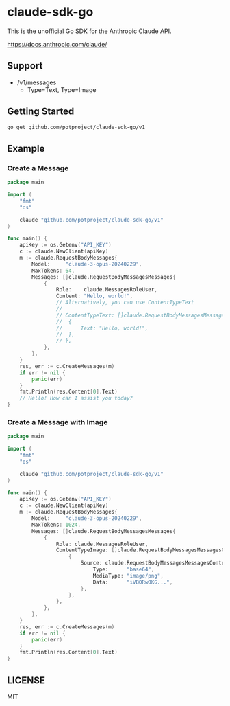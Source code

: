 # claude-sdk-go
This is the unofficial Go SDK for the Anthropic Claude API.

https://docs.anthropic.com/claude/

## Support
* /v1/messages
  * Type=Text, Type=Image

## Getting Started
```bash
go get github.com/potproject/claude-sdk-go/v1
```

## Example
### Create a Message
```go
package main

import (
	"fmt"
	"os"

	claude "github.com/potproject/claude-sdk-go/v1"
)

func main() {
	apiKey := os.Getenv("API_KEY")
	c := claude.NewClient(apiKey)
	m := claude.RequestBodyMessages{
		Model:     "claude-3-opus-20240229",
		MaxTokens: 64,
		Messages: []claude.RequestBodyMessagesMessages{
			{
				Role:    claude.MessagesRoleUser,
				Content: "Hello, world!",
				// Alternatively, you can use ContentTypeText
				//
				// ContentTypeText: []claude.RequestBodyMessagesMessagesContentTypeText{
				// 	{
				// 		Text: "Hello, world!",
				// 	},
				// },
			},
		},
	}
	res, err := c.CreateMessages(m)
	if err != nil {
		panic(err)
	}
	fmt.Println(res.Content[0].Text)
	// Hello! How can I assist you today?
}

```

### Create a Message with Image
```go
package main

import (
	"fmt"
	"os"

	claude "github.com/potproject/claude-sdk-go/v1"
)

func main() {
	apiKey := os.Getenv("API_KEY")
	c := claude.NewClient(apiKey)
	m := claude.RequestBodyMessages{
		Model:     "claude-3-opus-20240229",
		MaxTokens: 1024,
		Messages: []claude.RequestBodyMessagesMessages{
			{
				Role: claude.MessagesRoleUser,
				ContentTypeImage: []claude.RequestBodyMessagesMessagesContentTypeImage{
					{
						Source: claude.RequestBodyMessagesMessagesContentTypeImageSource{
							Type:      "base64",
							MediaType: "image/png",
							Data:      "iVBORw0KG...",
						},
					},
				},
			},
		},
	}
	res, err := c.CreateMessages(m)
	if err != nil {
		panic(err)
	}
	fmt.Println(res.Content[0].Text)
}

```
## LICENSE
MIT